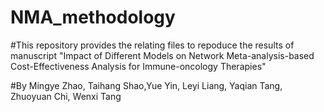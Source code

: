 # NMA_methodology
#This repository provides the relating files to repoduce the results of manuscript "Impact of Different Models on Network Meta-analysis-based Cost-Effectiveness Analysis for Immune-oncology Therapies"

#By Mingye Zhao, Taihang Shao,Yue Yin, Leyi Liang, Yaqian Tang, Zhuoyuan Chi, Wenxi Tang

